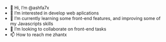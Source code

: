 - 👋 Hi, I’m @ashfa7x
- 👀 I’m interested in develop web aplications
- 🌱 I’m currently learning some front-end features, and improving some of my Javascripts skills
- 💞️ I’m looking to collaborate on front-end tasks
- 📫 How to reach me zhantx

<!---
ashfa7x/ashfa7x is a ✨ special ✨ repository because its `README.md` (this file) appears on your GitHub profile.
You can click the Preview link to take a look at your changes.
--->
